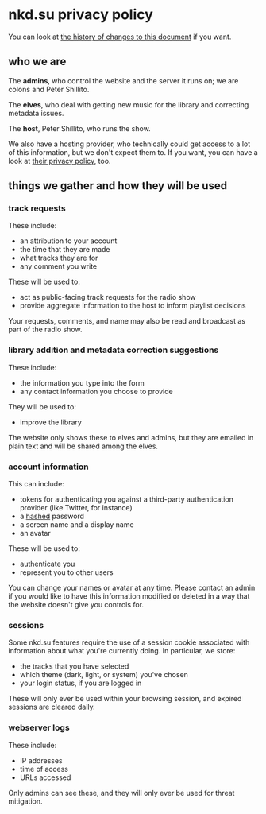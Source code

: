 # nkd.su privacy policy

You can look at [the history of changes to this document][history] if you want.

[history]: https://github.com/very-scary-scenario/nkd.su/commits/main/PRIVACY.md "the history of this privacy policy"

## who we are

The **admins**, who control the website and the server it runs on; we are
colons and Peter Shillito.

The **elves**, who deal with getting new music for the library and correcting
metadata issues.

The **host**, Peter Shillito, who runs the show.

We also have a hosting provider, who technically could get access to a lot of
this information, but we don't expect them to. If you want, you can have a look
at [their privacy policy][linode-privacy], too.

[linode-privacy]: https://www.linode.com/legal-privacy/ "Linode's privacy policy"

## things we gather and how they will be used

### track requests

These include:

- an attribution to your account
- the time that they are made
- what tracks they are for
- any comment you write

These will be used to:

- act as public-facing track requests for the radio show
- provide aggregate information to the host to inform playlist decisions

Your requests, comments, and name may also be read and broadcast as part of the
radio show.

### library addition and metadata correction suggestions

These include:

- the information you type into the form
- any contact information you choose to provide

They will be used to:

- improve the library

The website only shows these to elves and admins, but they are emailed in plain text and will be shared among the elves.

### account information

This can include:

- tokens for authenticating you against a third-party authentication provider
  (like Twitter, for instance)
- a [hashed][django-password-storage] password
- a screen name and a display name
- an avatar

[django-password-storage]: https://docs.djangoproject.com/en/3.2/topics/auth/passwords/#how-django-stores-passwords "how Django stores passwords"

These will be used to:

- authenticate you
- represent you to other users

You can change your names or avatar at any time. Please contact an admin if you
would like to have this information modified or deleted in a way that the
website doesn't give you controls for.

### sessions

Some nkd.su features require the use of a session cookie associated with
information about what you're currently doing. In particular, we store:

- the tracks that you have selected
- which theme (dark, light, or system) you've chosen
- your login status, if you are logged in

These will only ever be used within your browsing session, and expired sessions
are cleared daily.

### webserver logs

These include:

- IP addresses
- time of access
- URLs accessed

Only admins can see these, and they will only ever be used for threat
mitigation.
